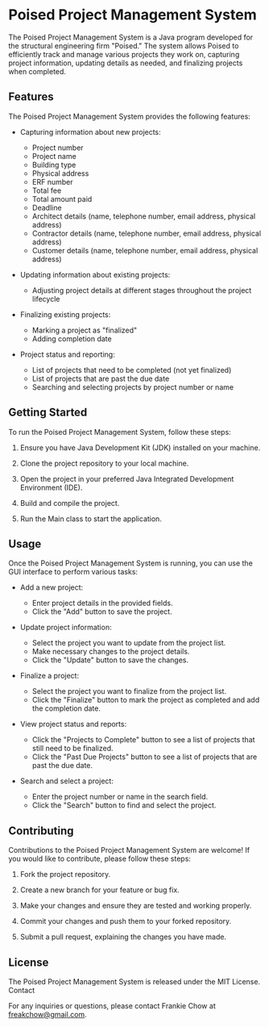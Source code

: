 # Poised Project Management System

The Poised Project Management System is a Java program developed
for the structural engineering firm "Poised." 
The system allows Poised to efficiently track 
and manage various projects they work on, 
capturing project information, updating details as needed, 
and finalizing projects when completed.

## Features

The Poised Project Management System provides the following features:

 - Capturing information about new projects:
    - Project number
    - Project name
    - Building type
    - Physical address
    - ERF number
    - Total fee
    - Total amount paid
    - Deadline
    - Architect details (name, telephone number, email address, physical address)
    - Contractor details (name, telephone number, email address, physical address)
    - Customer details (name, telephone number, email address, physical address)

- Updating information about existing projects:
    - Adjusting project details at different stages throughout the project lifecycle

- Finalizing existing projects:
    - Marking a project as "finalized"
    - Adding completion date

- Project status and reporting:
    - List of projects that need to be completed (not yet finalized)
    - List of projects that are past the due date
    - Searching and selecting projects by project number or name

## Getting Started

To run the Poised Project Management System, follow these steps:

 1. Ensure you have Java Development Kit (JDK) installed on your machine.

 1. Clone the project repository to your local machine.

 1. Open the project in your preferred Java Integrated Development Environment (IDE).

 1. Build and compile the project.

 1. Run the Main class to start the application.

## Usage

Once the Poised Project Management System is running, 
you can use the GUI interface to perform various tasks:

- Add a new project:
  - Enter project details in the provided fields.
  - Click the "Add" button to save the project.

- Update project information:
  - Select the project you want to update from the project list.
  - Make necessary changes to the project details.
  - Click the "Update" button to save the changes.

- Finalize a project:
  - Select the project you want to finalize from the project list.
  - Click the "Finalize" button to mark the project
    as completed and add the completion date.

- View project status and reports:
  - Click the "Projects to Complete" button 
    to see a list of projects that still need to be finalized.
  - Click the "Past Due Projects" button 
    to see a list of projects that are past the due date.

- Search and select a project:
  - Enter the project number or name in the search field.
  - Click the "Search" button to find and select the project.

## Contributing

Contributions to the Poised Project Management System are welcome! 
If you would like to contribute, please follow these steps:

 1. Fork the project repository.

 1. Create a new branch for your feature or bug fix.

 1. Make your changes and ensure they are tested and working properly.

 1. Commit your changes and push them to your forked repository.

 1. Submit a pull request, explaining the changes you have made.

## License

The Poised Project Management System is released under the MIT License.
Contact

For any inquiries or questions, please contact Frankie Chow at freakchow@gmail.com.